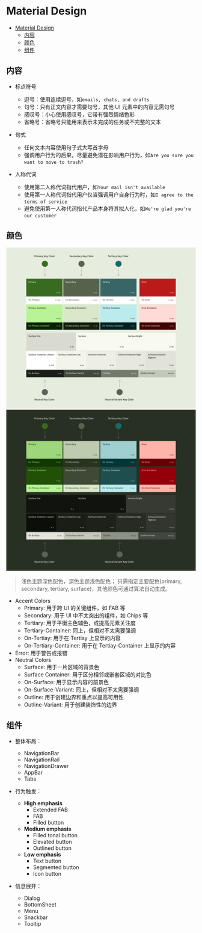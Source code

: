 # Material Design

- [Material Design](#material-design)
  - [内容](#内容)
  - [颜色](#颜色)
  - [组件](#组件)

## 内容

- 标点符号

  - 逗号：使用连续逗号，如`emails, chats, and drafts`
  - 句号：只有正文内容才需要句号，其他 UI 元素中的内容无需句号
  - 感叹号：小心使用感叹号，它带有强烈情绪色彩
  - 省略号：省略号只能用来表示未完成的任务或不完整的文本

- 句式

  - 任何文本内容使用句子式大写首字母
  - 强调用户行为的后果，尽量避免潜在影响用户行为，如`Are you sure you want to move to trash?`

- 人称代词

  - 使用第二人称代词指代用户，如`Your mail isn't available`
  - 使用第一人称代词指代用户仅当强调用户自身行为时，如`I agree to the terms of service`
  - 避免使用第一人称代词指代产品本身将其拟人化，如`We're glad you're our customer`

## 颜色

![color roles](images/mdcs.png)
![dark color roles](images/mdcsd.png)

> 浅色主题深色配色，深色主题浅色配色；
> 只需指定主要配色(primary, secondary, tertiary, surface)，其他颜色可通过算法自动生成。

- Accent Colors
  - Primary: 用于跨 UI 的关键组件，如 FAB 等
  - Secondary: 用于 UI 中不太突出的组件，如 Chips 等
  - Tertiary: 用于平衡主色辅色，或提高元素关注度
  - Tertiary-Container: 同上，但相对不太需要强调
  - On-Tertiay: 用于在 Tertiay 上显示的内容
  - On-Tertiary-Container: 用于在 Tertiay-Container 上显示的内容
- Error: 用于警告或报错
- Neutral Colors
  - Surface: 用于一片区域的背景色
  - Surface Container: 用于区分相邻或嵌套区域的对比色
  - On-Surface: 用于显示内容的前景色
  - On-Surface-Variant: 同上，但相对不太需要强调
  - Outline: 用于创建边界和重点以提高可用性
  - Outline-Variant: 用于创建装饰性的边界

## 组件

- 整体布局：

  - NavigationBar
  - NavigationRail
  - NavigationDrawer
  - AppBar
  - Tabs

- 行为触发：

  - **High emphasis**
    - Extended FAB
    - FAB
    - Filled button
  - **Medium emphasis**
    - Filled tonal button
    - Elevated button
    - Outlined button
  - **Low emphasis**
    - Text button
    - Segmented button
    - Icon button

- 信息展开：
  - Dialog
  - BottomSheet
  - Menu
  - Snackbar
  - Tooltip
